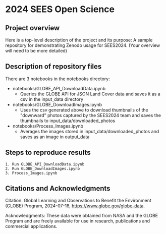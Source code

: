 # 2024 SEES Open Science

## Project overview
Here is a top-level description of the project and its purpose: A sample repository for demonstrating Zenodo usage for SEES2024. (Your overview will need to be more detailed)

## Description of repository files
There are 3 notebooks in the notebooks directory:
* notebooks/GLOBE_API_DownloadData.ipynb   
    * Queries the GLOBE API for JSON Land Cover data and saves it as a csv in the input_data directory
* notebooks/GLOBE_DownloadImages.ipynb  
    * Uses the csv generated above to download thumbnails of the "downward" photos captured by the SEES2024 team and saves the thumbnails to input_data/downloaded_photos
* notebooks/Process_Images.ipynb  
    * Averages the images stored in input_data/downloaded_photos and saves as an image in output_data 

## Steps to reproduce results
    1. Run GLOBE_API_DownloadData.ipynb 
    2. Run GLOBE_DownloadImages.ipynb
    3. Process_Images.ipynb

## Citations and Acknowledgments
Citation:
Global Learning and Observations to Benefit the Environment (GLOBE) Program, 2024-07-18, https://www.globe.gov/globe-data.

Acknowledgments:
These data were obtained from NASA and the GLOBE Program and are freely available for use in research, publications and commercial applications.

